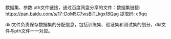 数据集、参数.pth文件链接，通过百度网盘分享的文件：数据集链接: https://pan.baidu.com/s/17-DoM5C7wsBiTLkgxf8Qag 提取码: c9qq

dkl文件负责保存数据集的分配信息，包括训练集、验证集和测试集的划分，dkl文件与pth文件一一对应。
